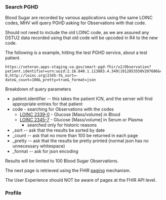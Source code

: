 

### Search PGHD

Blood Sugar are recorded by various applications using the same LOINC codes, MHV will query PGHD asking for Observations with that code. 

Should not need to include the old LOINC code, as we are assured any DSTU2 data recorded using that old code will be upcoded in R4 to the new code.

The following is a example, hitting the test PGHD service, about a test patient. 
```
https://veteran.apps-staging.va.gov/smart-pgd-fhir/v2/Observation?patient.identifier=urn:uuid:2.16.840.1.113883.4.349|1012853550V207686&code=http://loinc.org|2339-0,http://loinc.org|2345-7&_sort=-date&_count=100&_pretty=true&_format=json 
```
Breakdown of query parameters
- patient.identifier -- this takes the patient ICN, and the server will find appropriate entries for that patient
- code - searching for Observations with the codes
  - [LOINC 2339-0](https://loinc.org/2339-0/) - Glucose [Mass/volume] in Blood
  - [LOINC 2345-7](https://loinc.org/2345-7) - Glucose [Mass/volume] in Serum or Plasma
    - searched only for historic reasons
- _sort -- ask that the results be sorted by date
- _count -- ask that no more than 100 be returned in each page
- _pretty -- ask that the results be pretty printed (normal json has no unnecessary whitespace)
- _format -- ask for json encoding

Results will be limited to 100 Blood Sugar Observations.

The next page is retrieved using the FHIR [paging](http://hl7.org/fhir/http.html#paging) mechanism.

The User Experience should NOT be aware of pages at the FHIR API level.

### Profile
